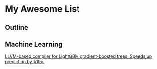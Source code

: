 # My Awesome List

## Outline


## Machine Learning

[LLVM-based compiler for LightGBM gradient-boosted trees. Speeds up prediction by ≥10x.](https://github.com/siboehm/lleaves)
